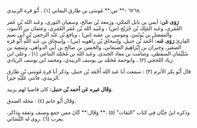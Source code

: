 ٦٢٦٨ -** س:** مُوسَى بن طارق اليماني (١) ، أَبُو قرة الزبيدي.

**رَوَى عَن:** أيمن بن نابل المكي، وزمعة بْن صالح، وسفيان الثوري، وعَبد الله بْن عُمَر العُمَري، وعَبد المَلِك بْن جُرَيْج (س) ، وعُبَيد الله بْن عُمَر العُمَري، وعثمان بن الأسود، والمفضل بن يُونُسَ، وموسى بن عقبة (س) ، ونافع بْن عَبْد الرحمن بْن أَبي نعيم القارئ.**رَوَى عَنه:** أَحْمَد بْن حنبل، وإسحاق بْن راهويه (س) ، وإسحاق بن عَبد اللَّهِ أَبُو قرة الصغير، وجبران بن إِبْرَاهِيمَ الصنعاني، والحسن بن صالح بن أَبي الدواهي، وسَعِيد بن سُلَيْمان السقطي، وصامت بن معاذ الجندي، وعَبد الله بن مُحَمَّد التناعي (١) ، وعلي ابن زياد اللحجي (٢) ، وابوحمة مُحَمَّد بن يوسف الزبيدي، ومحمد ابن يوسف الزيادي.

قال أَبُو بكر الأثرم (٣) : سمعت أبا عَبد الله أَحْمَد بْن حنبل، وذكر أبا قرة مُوسَى بْن طارق الزبيدي، فأثنى عَلَيْهِ خيرا.

**وَقَال غيره عَن أحمد بْن حنبل:** كان قاضيا لهم بزبيد.

وَقَال أَبُو حاتم (٤) : محله الصدق.

وذكره ابنُ حِبَّان فِي كتاب "الثقات" (٥) ،** وَقَال:** كَانَ ممن جمع وصنف وتفقه وذاكر، يغرب (٦) .روى له النَّسَائي.